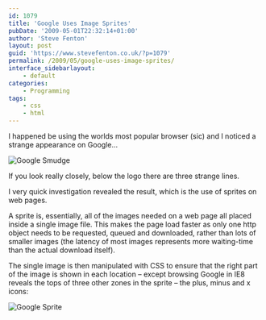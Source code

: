 ```yaml
---
id: 1079
title: 'Google Uses Image Sprites'
pubDate: '2009-05-01T22:32:14+01:00'
author: 'Steve Fenton'
layout: post
guid: 'https://www.stevefenton.co.uk/?p=1079'
permalink: /2009/05/google-uses-image-sprites/
interface_sidebarlayout:
    - default
categories:
    - Programming
tags:
    - css
    - html
---
```


I happened be using the worlds most popular browser (sic) and I noticed a strange appearance on Google…

![Google Smudge](https://www.stevefenton.co.uk/wp-content/uploads/2015/07/google_a.jpg)

If you look really closely, below the logo there are three strange lines.

I very quick investigation revealed the result, which is the use of sprites on web pages.

A sprite is, essentially, all of the images needed on a web page all placed inside a single image file. This makes the page load faster as only one http object needs to be requested, queued and downloaded, rather than lots of smaller images (the latency of most images represents more waiting-time than the actual download itself).

The single image is then manipulated with CSS to ensure that the right part of the image is shown in each location – except browsing Google in IE8 reveals the tops of three other zones in the sprite – the plus, minus and x icons:

![Google Sprite](https://www.stevefenton.co.uk/wp-content/uploads/2015/07/google_b.png)